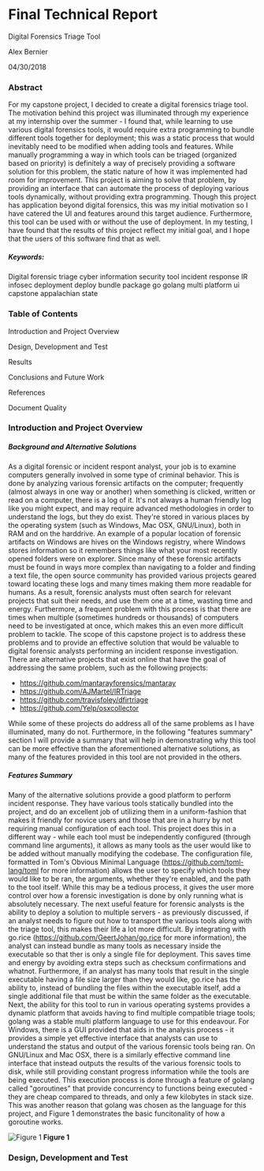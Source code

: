 # Final Technical Report

Digital Forensics Triage Tool

Alex Bernier

04/30/2018

### Abstract
For my capstone project, I decided to create a digital forensics triage tool. The motivation behind this project was illuminated through my experience at my internship over the summer - I found that, while learning to use various digital forensics tools, it would require extra programming to bundle different tools together for deployment; this was a static process that would inevitably need to be modified when adding tools and features. While manually programming a way in which tools can be triaged (organized based on priority) is definitely a way of precisely providing a software solution for this problem, the static nature of how it was implemented had room for improvement. This project is aiming to solve that problem, by providing an interface that can automate the process of deploying various tools dynamically, without providing extra programming. Though this project has application beyond digital forensics, this was my initial motivation so I have catered the UI and features around this target audience. Furthermore, this tool can be used with or without the use of deployment. In my testing, I have found that the results of this project reflect my initial goal, and I hope that the users of this software find that as well. 

##### Keywords:
Digital 
forensic 
triage 
cyber 
information security 
tool 
incident response 
IR 
infosec 
deployment 
deploy 
bundle 
package 
go 
golang 
multi platform 
ui 
capstone 
appalachian state

### Table of Contents
Introduction and Project Overview

Design, Development and Test

Results 

Conclusions and Future Work

References

Document Quality

### Introduction and Project Overview


##### Background and Alternative Solutions
As a digital forensic or incident respont analyst, your job is to examine computers generally involved in some type of criminal behavior. This is done by analyzing various forensic artifacts on the computer; frequently (almost always in one way or another) when something is clicked, written or read on a computer, there is a log of it. It's not always a human friendly log like you might expect, and may require advanced methodologies in order to understand the logs, but they do exist. They're stored in various places by the operating system (such as Windows, Mac OSX, GNU/Linux), both in RAM and on the harddrive. An example of a popular location of forensic artifacts on Windows are hives on the Windows registry, where Windows stores information so it remembers things like what your most recently opened folders were on explorer. Since many of these forensic artifacts must be found in ways more complex than navigating to a folder and finding a text file, the open source community has provided various projects geared toward locating these logs and many times making them more readable for humans. As a result, forensic analysts must often search for relevant projects that suit their needs, and use them one at a time, wasting time and energy. Furthermore, a frequent problem with this process is that there are times when multiple (sometimes hundreds or thousands) of computers need to be investigated at once, which makes this an even more difficult problem to tackle. The scope of this capstone project is to address these problems and to provide an effective solution that would be valuable to digital forensic analysts performing an incident response investigation. There are alternative projects that exist online that have the goal of addressing the same problem, such as the following projects:
- https://github.com/mantarayforensics/mantaray
- https://github.com/AJMartel/IRTriage
- https://github.com/travisfoley/dfirtriage
- https://github.com/Yelp/osxcollector

While some of these projects do address all of the same problems as I have illuminated, many do not. Furthermore, in the following "features summary" section I will provide a summary that will help in demonstrating why this tool can be more effective than the aforementioned alternative solutions, as many of the features provided in this tool are not provided in the others.

##### Features Summary
Many of the alternative solutions provide a good platform to perform incident response. They have various tools statically bundled into the project, and do an excellent job of utilizing them in a uniform-fashion that makes it friendly for novice users and those that are in a hurry by not requiring manual configuration of each tool.
This project does this in a different way - while each tool must be independently configured (through command line arguments), it allows as many tools as the user would like to be added without manually modifying the codebase. The configuration file, formatted in Tom's Obvious Minimal Language (https://github.com/toml-lang/toml for more information) allows the user to specify which tools they would like to be ran, the arguments, whether they're enabled, and the path to the tool itself. While this may be a tedious process, it gives the user more control over how a forensic investigation is done by only running what is absolutely necessary. The next useful feature for forensic analysts is the ability to deploy a solution to multiple servers - as previously discussed, if an analyst needs to figure out how to transport the various tools along with the triage tool, this makes their life a lot more difficult. By integrating with go.rice (https://github.com/GeertJohan/go.rice for more information), the analyst can instead bundle as many tools as necessary inside the executable so that ther is only a single file for deployment. This saves time and energy by avoiding extra steps such as checksum confirmations and whatnot. Furthermore, if an analyst has many tools that result in the single executable having a file size larger than they would like, go.rice has the ability to, instead of bundling the files within the executable itself, add a single additional file that must be within the same folder as the executable. Next, the ability for this tool to run in various operating systems provides a dynamic platform that avoids having to find multiple compatible triage tools; golang was a stable multi platform language to use for this endeavour. For Windows, there is a GUI provided that aids in the analysis process - it provides a simple yet effective interface that analysts can use to understand the status and output of the various forensic tools being ran. On GNU/Linux and Mac OSX, there is a similarly effective command line interface that instead outputs the results of the various forensic tools to disk, while still providing constant progress information while the tools are being executed. This execution process is done through a feature of golang called "goroutines" that provide concurrency to functions being executed - they are cheap compared to threads, and only a few kilobytes in stack size. This was another reason that golang was chosen as the language for this project, and Figure 1 demonstrates the basic funcitonality of how a goroutine works.

![Figure 1](http://2.bp.blogspot.com/-n7-qbNilhsQ/TfDLMX0tyFI/AAAAAAAABH8/wX04pyqEVaQ/s1600/parallel-execution.png)
**Figure 1**

### Design, Development and Test
